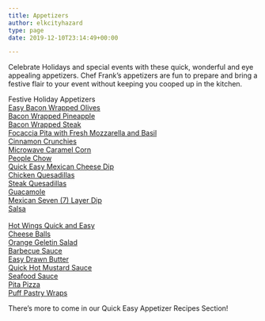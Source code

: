 ```yaml
---
title: Appetizers
author: elkcityhazard
type: page
date: 2019-12-10T23:14:49+00:00

---
```

Celebrate Holidays and special events with these quick, wonderful and eye appealing appetizers. Chef Frank&#8217;s appetizers are fun to prepare and bring a festive flair to your event without keeping you cooped up in the kitchen.

Festive Holiday Appetizers  
[Easy Bacon Wrapped Olives][1]  
[Bacon Wrapped Pineapple][2]  
[Bacon Wrapped Steak][3]  
[Focaccia Pita with Fresh Mozzarella and Basil][4]  
[Cinnamon Crunchies][5]  
[Microwave Caramel Corn][6]  
[People Chow][7]  
[Quick Easy Mexican Cheese Dip][8]  
[Chicken Quesadillas][9]  
[Steak Quesadillas][10]  
[Guacamole][11]  
[Mexican Seven (7) Layer Dip][12]  
[Salsa][13]  
[  
][14] [Hot Wings Quick and Easy][15]  
[Cheese Balls][16]  
[Orange Geletin Salad][17]  
[Barbecue Sauce][18]  
[Easy Drawn Butter][19]  
[Quick Hot Mustard Sauce][20]  
[Seafood Sauce][21]  
[Pita Pizza][22]  
[Puff Pastry Wraps][23]

There&#8217;s more to come in our Quick Easy Appetizer Recipes Section!

 [1]: /wordpress/appetizers/bacon-wrapped-olives-appetizer/
 [2]: /wordpress/index.php/appetizers/bacon-wrapped-pineapple/
 [3]: /wordpress/index.php/appetizers/bacon-wrapped-steak/
 [4]: /wordpress/index.php/appetizers/focaccia-pizza-vegetarian-pita-bread-and-fresh-mozzarella/
 [5]: /wordpress/index.php/appetizers/easy-cinnamon-crunchies/
 [6]: /wordpress/index.php/appetizers/microwave-caramel-corn/
 [7]: /wordpress/index.php/appetizers/people-chow-kids-and-adults-snack/
 [8]: /wordpress/index.php/appetizers/mexican-cheese-dip/
 [9]: /wordpress/index.php/appetizers/mexican-quesadilla-recipe/
 [10]: /wordpress/index.php/appetizers/authentic-steak-quesadilla-recipe/
 [11]: /wordpress/index.php/appetizers/scratch-guacamole-recipe/
 [12]: /wordpress/index.php/appetizers/mexican-seven-layer-dip-recipe/
 [13]: /wordpress/index.php/appetizers/fresh-mexican-salsa-recipe/
 [14]: /wordpress/index.php/appetizers/black-bean-wrap-recipe/
 [15]: /wordpress/index.php/appetizers/buffalo-style-hot-wings-recipe/ "Try this Quick Easy Hot Wing Recipe for Any Get Together, Like watching the Game , or a Birthday Party, or on New Year's Eve. Have them Just for a Snack! They're Great Any time!"
 [16]: /wordpress/index.php/appetizers/festive-holiday-cheese-balls/
 [17]: /wordpress/index.php/appetizers/orange-gelatin-salad-recipe/
 [18]: /wordpress/index.php/appetizers/homemade-barbecue-sauce-recipe-with-red-wine/
 [19]: /wordpress/index.php/appetizers/easy-drawn-butter-clarified-butter-recipe/
 [20]: /wordpress/index.php/appetizers/hot-mustard-sauce-recipe/
 [21]: /wordpress/index.php/appetizers/seafood-sauce-recipe/
 [22]: /wordpress/index.php/appetizers/kids-pita-pizza-recipe/
 [23]: /wordpress/index.php/appetizers/puff-pastry-wrap-recipe/